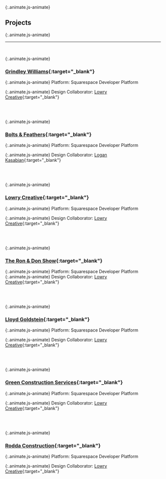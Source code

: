 ---
---

{:.animate.js-animate}
## Projects

{:.animate.js-animate}
___
<br/>

{:.animate.js-animate}
### [Grindley Williams](https://www.grindleywilliams.com/){:target="_blank"}

{:.animate.js-animate}
Platform: Squarespace Developer Platform

{:.animate.js-animate}
Design Collaborator: [Lowry Creative](https://www.lowrycreative.com/){:target="_blank"}

<br/><br/>

{:.animate.js-animate}
### [Bolts & Feathers](https://baf-staging.squarespace.com/){:target="_blank"}

{:.animate.js-animate}
Platform: Squarespace Developer Platform

{:.animate.js-animate}
Design Collaborator: [Logan Kasabian](https://www.behance.net/lkasabian){:target="_blank"}

<br/><br/>

{:.animate.js-animate}
### [Lowry Creative](https://www.lowrycreative.com/){:target="_blank"}

{:.animate.js-animate}
Platform: Squarespace Developer Platform

{:.animate.js-animate}
Design Collaborator: [Lowry Creative](https://www.lowrycreative.com/){:target="_blank"}

<br/><br/>

{:.animate.js-animate}
### [The Ron & Don Show](https://www.ronanddonshow.com/){:target="_blank"}
{:.animate.js-animate}
Platform: Squarespace Developer Platform
{:.animate.js-animate}
Design Collaborator: [Lowry Creative](https://www.lowrycreative.com/){:target="_blank"}

<br/><br/>

{:.animate.js-animate}
### [Lloyd Goldstein](https://www.lloydgoldstein.com/){:target="_blank"}

{:.animate.js-animate}
Platform: Squarespace Developer Platform

{:.animate.js-animate}
Design Collaborator: [Lowry Creative](https://www.lowrycreative.com/){:target="_blank"}

<br/><br/>

{:.animate.js-animate}
### [Green Construction Services](https://gcs-production.squarespace.com/){:target="_blank"}

{:.animate.js-animate}
Platform: Squarespace Developer Platform

{:.animate.js-animate}
Design Collaborator: [Lowry Creative](https://www.lowrycreative.com/){:target="_blank"}

<br/><br/>

{:.animate.js-animate}
### [Rodda Construction](https://www.roddaconstruction.com/){:target="_blank"}

{:.animate.js-animate}
Platform: Squarespace Developer Platform

{:.animate.js-animate}
Design Collaborator: [Lowry Creative](https://www.lowrycreative.com/){:target="_blank"}